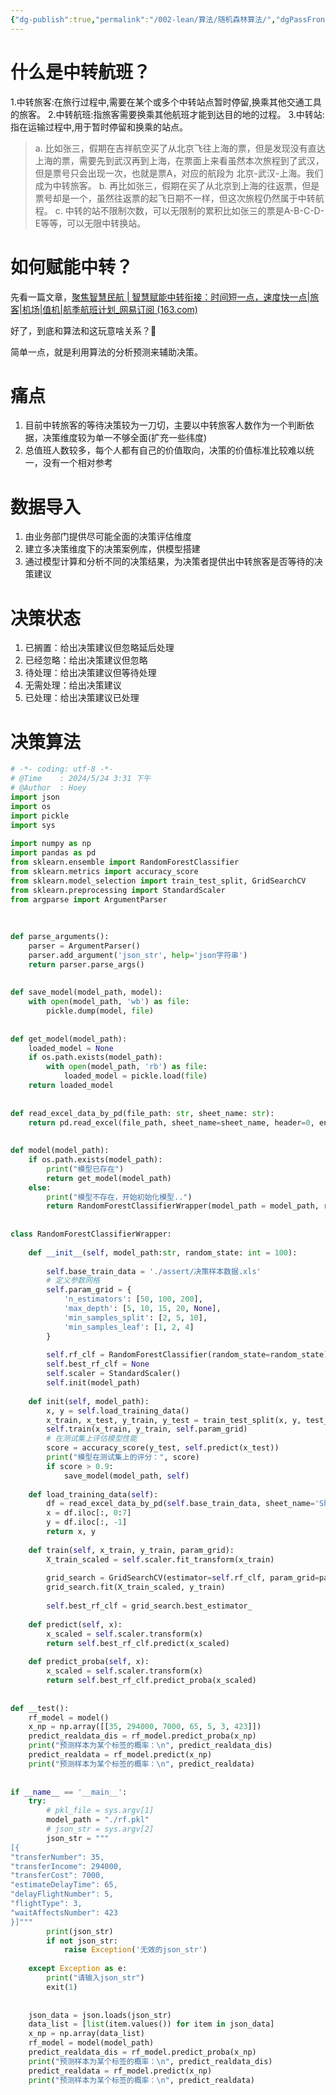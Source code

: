 ```yaml
---
{"dg-publish":true,"permalink":"/002-lean/算法/随机森林算法/","dgPassFrontmatter":true}
---
```


# 什么是中转航班？

1.中转旅客:在旅行过程中,需要在某个或多个中转站点暂时停留,换乘其他交通工具的旅客。
2.中转航班:指旅客需要换乘其他航班才能到达目的地的过程。
3.中转站:指在运输过程中,用于暂时停留和换乘的站点。

>a. 比如张三，假期在吉祥航空买了从北京飞往上海的票，但是发现没有直达上海的票，需要先到武汉再到上海，在票面上来看虽然本次旅程到了武汉，但是票号只会出现一次，也就是票A，对应的航段为 北京-武汉-上海。我们成为中转旅客。
  b. 再比如张三，假期在买了从北京到上海的往返票，但是票号却是一个，虽然往返票的起飞日期不一样，但这次旅程仍然属于中转航程。
  c.  中转的站不限制次数，可以无限制的累积比如张三的票是A-B-C-D-E等等，可以无限中转换站。

# 如何赋能中转？

先看一篇文章，[聚焦智慧民航 | 智慧赋能中转衔接：时间短一点，速度快一点|旅客|机场|值机|航季航班计划_网易订阅 (163.com)](https://www.163.com/dy/article/IEI3UB3G0553RYPC.html)

好了，到底和算法和这玩意啥关系？💁

简单一点，就是利用算法的分析预测来辅助决策。

# 痛点

1. 目前中转旅客的等待决策较为一刀切，主要以中转旅客人数作为一个判断依据，决策维度较为单一不够全面(扩充一些纬度)
2. 总值班人数较多，每个人都有自己的价值取向，决策的价值标准比较难以统一，没有一个相对参考

# 数据导入

1. 由业务部门提供尽可能全面的决策评估维度
2. 建立多决策维度下的决策案例库，供模型搭建
3. 通过模型计算和分析不同的决策结果，为决策者提供出中转旅客是否等待的决策建议

# 决策状态

1. 已搁置：给出决策建议但忽略延后处理
2. 已经忽略：给出决策建议但忽略
3. 待处理：给出决策建议但等待处理
4. 无需处理：给出决策建议
5. 已处理：给出决策建议已处理

# 决策算法

```python
# -*- coding: utf-8 -*-  
# @Time    : 2024/5/24 3:31 下午  
# @Author  : Hoey  
import json  
import os  
import pickle  
import sys  
  
import numpy as np  
import pandas as pd  
from sklearn.ensemble import RandomForestClassifier  
from sklearn.metrics import accuracy_score  
from sklearn.model_selection import train_test_split, GridSearchCV  
from sklearn.preprocessing import StandardScaler  
from argparse import ArgumentParser  
  
  
  
def parse_arguments():  
    parser = ArgumentParser()  
    parser.add_argument('json_str', help='json字符串')  
    return parser.parse_args()  
  
  
def save_model(model_path, model):  
    with open(model_path, 'wb') as file:  
        pickle.dump(model, file)  
  
  
def get_model(model_path):  
    loaded_model = None  
    if os.path.exists(model_path):  
        with open(model_path, 'rb') as file:  
            loaded_model = pickle.load(file)  
    return loaded_model  
  
  
def read_excel_data_by_pd(file_path: str, sheet_name: str):  
    return pd.read_excel(file_path, sheet_name=sheet_name, header=0, engine='xlrd')  
  
  
def model(model_path):  
    if os.path.exists(model_path):  
        print("模型已存在")  
        return get_model(model_path)  
    else:  
        print("模型不存在，开始初始化模型..")  
        return RandomForestClassifierWrapper(model_path = model_path, random_state=100)  
  
  
class RandomForestClassifierWrapper:  
  
    def __init__(self, model_path:str, random_state: int = 100):  
  
        self.base_train_data = './assert/决策样本数据.xls'  
        # 定义参数网格  
        self.param_grid = {  
            'n_estimators': [50, 100, 200],  
            'max_depth': [5, 10, 15, 20, None],  
            'min_samples_split': [2, 5, 10],  
            'min_samples_leaf': [1, 2, 4]  
        }  
  
        self.rf_clf = RandomForestClassifier(random_state=random_state)  
        self.best_rf_clf = None  
        self.scaler = StandardScaler()  
        self.init(model_path)  
  
    def init(self, model_path):  
        x, y = self.load_training_data()  
        x_train, x_test, y_train, y_test = train_test_split(x, y, test_size=0.3, random_state=300)  
        self.train(x_train, y_train, self.param_grid)  
        # 在测试集上评估模型性能  
        score = accuracy_score(y_test, self.predict(x_test))  
        print("模型在测试集上的评分：", score)  
        if score > 0.9:  
            save_model(model_path, self)  
  
    def load_training_data(self):  
        df = read_excel_data_by_pd(self.base_train_data, sheet_name='Sheet1')  
        x = df.iloc[:, 0:7]  
        y = df.iloc[:, -1]  
        return x, y  
  
    def train(self, x_train, y_train, param_grid):  
        X_train_scaled = self.scaler.fit_transform(x_train)  
  
        grid_search = GridSearchCV(estimator=self.rf_clf, param_grid=param_grid, cv=5)  
        grid_search.fit(X_train_scaled, y_train)  
  
        self.best_rf_clf = grid_search.best_estimator_  
  
    def predict(self, x):  
        x_scaled = self.scaler.transform(x)  
        return self.best_rf_clf.predict(x_scaled)  
  
    def predict_proba(self, x):  
        x_scaled = self.scaler.transform(x)  
        return self.best_rf_clf.predict_proba(x_scaled)  
  
  
def __test():  
    rf_model = model()  
    x_np = np.array([[35, 294000, 7000, 65, 5, 3, 423]])  
    predict_realdata_dis = rf_model.predict_proba(x_np)  
    print("预测样本为某个标签的概率：\n", predict_realdata_dis)  
    predict_realdata = rf_model.predict(x_np)  
    print("预测样本为某个标签的概率：\n", predict_realdata)  
  
  
if __name__ == '__main__':  
    try:  
        # pkl_file = sys.argv[1]  
        model_path = "./rf.pkl"  
        # json_str = sys.argv[2]  
        json_str = """  
[{  
"transferNumber": 35,  
"transferIncome": 294000,  
"transferCost": 7000,  
"estimateDelayTime": 65,  
"delayFlightNumber": 5,  
"flightType": 3,  
"waitAffectsNumber": 423  
}]"""
        print(json_str)  
        if not json_str:  
            raise Exception('无效的json_str')  
  
    except Exception as e:  
        print("请输入json_str")  
        exit(1)  
  
  
    json_data = json.loads(json_str)  
    data_list = [list(item.values()) for item in json_data]  
    x_np = np.array(data_list)  
    rf_model = model(model_path)  
    predict_realdata_dis = rf_model.predict_proba(x_np)  
    print("预测样本为某个标签的概率：\n", predict_realdata_dis)  
    predict_realdata = rf_model.predict(x_np)  
    print("预测样本为某个标签的概率：\n", predict_realdata)
```